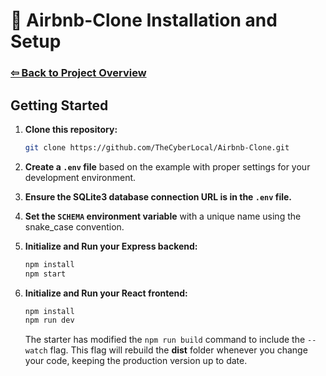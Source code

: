# 📑 Airbnb-Clone Installation and Setup

### [⇦ Back to Project Overview](../README.md)
## Getting Started

1. **Clone this repository:**

   ```bash
   git clone https://github.com/TheCyberLocal/Airbnb-Clone.git
   ```

2. **Create a `.env` file** based on the example with proper settings for your development environment.

3. **Ensure the SQLite3 database connection URL is in the `.env` file.**

4. **Set the `SCHEMA` environment variable** with a unique name using the snake_case convention.

5. **Initialize and Run your Express backend:**

   ```bash
   npm install
   npm start
   ```

6. **Initialize and Run your React frontend:**

   ```bash
   npm install
   npm run dev
   ```

   The starter has modified the `npm run build` command to include the `--watch` flag. This flag will rebuild the **dist** folder whenever you change your code, keeping the production version up to date.
